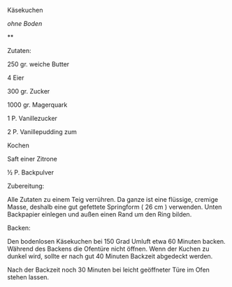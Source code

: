 Käsekuchen

*ohne Boden*

**

Zutaten:

250 gr. weiche Butter

4 Eier

300 gr. Zucker

1000 gr. Magerquark

1 P. Vanillezucker

2 P. Vanillepudding zum

 Kochen

Saft einer Zitrone

½ P. Backpulver

Zubereitung:

Alle Zutaten zu einem Teig verrühren. Da ganze ist eine flüssige, cremige Masse, deshalb eine gut gefettete Springform ( 26 cm ) verwenden. Unten Backpapier einlegen und außen einen Rand um den Ring bilden.

Backen:

Den bodenlosen Käsekuchen bei 150 Grad Umluft etwa 60 Minuten backen. Während des Backens die Ofentüre nicht öffnen. Wenn der Kuchen zu dunkel wird, sollte er nach gut 40 Minuten Backzeit abgedeckt werden.

Nach der Backzeit noch 30 Minuten bei leicht geöffneter Türe im Ofen stehen lassen.


